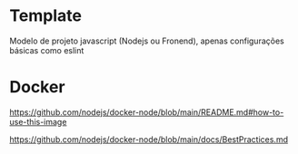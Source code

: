 # Template
Modelo de projeto javascript (Nodejs ou Fronend), apenas configurações básicas como eslint


# Docker
https://github.com/nodejs/docker-node/blob/main/README.md#how-to-use-this-image

https://github.com/nodejs/docker-node/blob/main/docs/BestPractices.md
